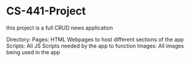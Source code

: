 # CS-441-Project

this project is a full CRUD news application

Directory:
    Pages: HTML Webpages to host different sections of the app
    Scripts: All JS Scripts needed by the app to function
    Images: All images being used in the app